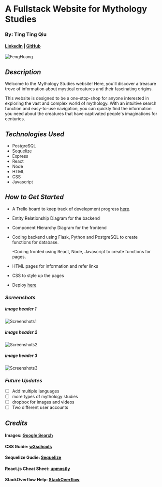 # A Fullstack Website for Mythology Studies

### By: Ting Ting Qiu

#### [LinkedIn](https://www.linkedin.com/in/ting-ting-qiu-062587246/) | [GitHub](https://github.com/ttqiu)

![FengHuang](https://i.pinimg.com/originals/92/2f/90/922f90e9c3acb5f5a44804f9e5a1ab75.gif)

## **_Description_**

Welcome to the Mythology Studies website! Here, you'll discover a treasure trove of information about mystical creatures and their fascinating origins.

This website is designed to be a one-stop-shop for anyone interested in exploring the vast and complex world of mythology. With an intuitive search function and easy-to-use navigation, you can quickly find the information you need about the creatures that have captivated people's imaginations for centuries.

## **_Technologies Used_**

- PostgreSQL
- Sequelize
- Express
- React
- Node
- HTML
- CSS
- Javascript

## **_How to Get Started_**

- A Trello board to keep track of development progress [here](https://trello.com/b/Q8U4twIL/mythology-studies).

- Entity Relationship Diagram for the backend

- Component Hierarchy Diagram for the frontend

- Coding backend using Flask, Python and PostgreSQL to create functions for database.

  -Coding fronted using React, Node, Javascript to create functions for pages.

- HTML pages for information and refer links

- CSS to style up the pages

- Deploy [here]()

### **_Screenshots_**

##### image header 1

![Screenshots1]()

##### image header 2

![Screenshots2]()

##### image header 3

![Screenshots3]()

### **_Future Updates_**

- [ ] Add multiple languages
- [ ] more types of mythology studies
- [ ] dropbox for images and videos
- [ ] Two different user accounts

## **_Credits_**

#### Images: [Google Search](https://www.google.com/)

#### CSS Guide: [w3schools](https://www.w3schools.com/css/)

#### Sequelize Gudie: [Sequelize](https://sequelize.org/)

#### React.js Cheat Sheet: [upmostly](https://upmostly.com/ultimate-reactjs-cheat-sheet/)

#### StackOverflow Help: [StackOverflow](https://stackoverflow.com/)
